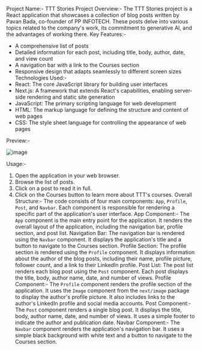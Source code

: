 Project Name:- TTT Stories
Project Overview:-
The TTT Stories project is a React application that showcases a collection of blog posts written by Pavan
Bada, co-founder of PP INFOTECH. These posts delve into various topics related to the company's work,
its commitment to generative AI, and the advantages of working there.
Key Features:-
- A comprehensive list of posts
- Detailed information for each post, including title, body, author, date, and view count
- A navigation bar with a link to the Courses section
- Responsive design that adapts seamlessly to different screen sizes
Technologies Used:-
- React: The core JavaScript library for building user interfaces
- Next.js: A framework that extends React's capabilities, enabling server-side rendering and static site
generation
- JavaScript: The primary scripting language for web development
- HTML: The markup language for defining the structure and content of web pages
- CSS: The style sheet language for controlling the appearance of web pages

Preview:-

![image](https://github.com/Pavanbada/TTT/assets/128687789/5eba8e79-2bb1-44b8-90ec-bb16dbe1f179)

Usage:-
1. Open the application in your web browser.
2. Browse the list of posts.
3. Click on a post to read it in full.
4. Click on the Courses button to learn more about TTT's courses.
Overall Structure:-
The code consists of four main components: `App`, `Profile`, `Post`, and `Navbar`. Each component is
responsible for rendering a specific part of the application's user interface.
App Component:-
The `App` component is the main entry point for the application. It renders the overall layout of the
application, including the navigation bar, profile section, and post list.
Navigation Bar: The navigation bar is rendered using the `Navbar` component. It displays the
application's title and a button to navigate to the Courses section.
Profile Section: The profile section is rendered using the `Profile` component. It displays information
about the author of the blog posts, including their name, profile picture, follower count, and a link to
their LinkedIn profile.
Post List: The post list renders each blog post using the `Post` component. Each post displays the title,
body, author name, date, and number of views.
Profile Component:-
The `Profile` component renders the profile section of the application. It uses the `Image` component
from the `next/image` package to display the author's profile picture. It also includes links to the
author's LinkedIn profile and social media accounts.
Post Component:-
The `Post` component renders a single blog post. It displays the title, body, author name, date, and
number of views. It uses a simple footer to indicate the author and publication date.
Navbar Component:-
The `Navbar` component renders the application's navigation bar. It uses a simple black background
with white text and a button to navigate to the Courses section.
